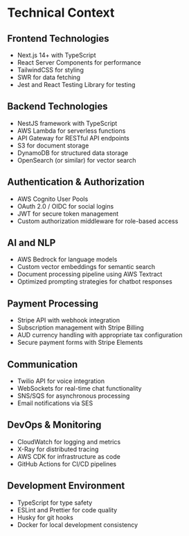 # Technical Context

## Frontend Technologies
- Next.js 14+ with TypeScript
- React Server Components for performance
- TailwindCSS for styling
- SWR for data fetching
- Jest and React Testing Library for testing

## Backend Technologies
- NestJS framework with TypeScript
- AWS Lambda for serverless functions
- API Gateway for RESTful API endpoints
- S3 for document storage
- DynamoDB for structured data storage
- OpenSearch (or similar) for vector search

## Authentication & Authorization
- AWS Cognito User Pools
- OAuth 2.0 / OIDC for social logins
- JWT for secure token management
- Custom authorization middleware for role-based access

## AI and NLP
- AWS Bedrock for language models
- Custom vector embeddings for semantic search
- Document processing pipeline using AWS Textract
- Optimized prompting strategies for chatbot responses

## Payment Processing
- Stripe API with webhook integration
- Subscription management with Stripe Billing
- AUD currency handling with appropriate tax configuration
- Secure payment forms with Stripe Elements

## Communication
- Twilio API for voice integration
- WebSockets for real-time chat functionality
- SNS/SQS for asynchronous processing
- Email notifications via SES

## DevOps & Monitoring
- CloudWatch for logging and metrics
- X-Ray for distributed tracing
- AWS CDK for infrastructure as code
- GitHub Actions for CI/CD pipelines

## Development Environment
- TypeScript for type safety
- ESLint and Prettier for code quality
- Husky for git hooks
- Docker for local development consistency
